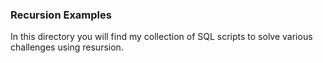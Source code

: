 ### Recursion Examples

In this directory you will find my collection of SQL scripts to solve various challenges using resursion.
